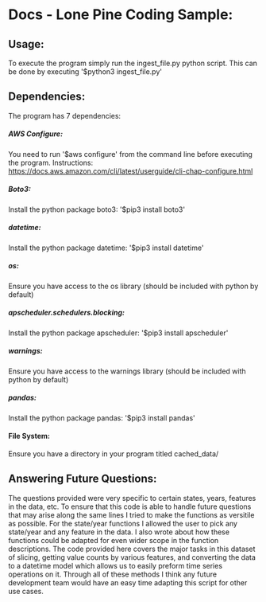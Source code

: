 # Docs - Lone Pine Coding Sample:
## Usage: 
To execute the program simply run the ingest_file.py python script.
This can be done by executing '$python3 ingest_file.py'
## Dependencies:
The program has 7 dependencies:
##### AWS Configure: 
You need to run '$aws configure' from the command line before executing the program.
Instructions: https://docs.aws.amazon.com/cli/latest/userguide/cli-chap-configure.html
##### Boto3: 
Install the python package boto3: '$pip3 install boto3'
##### datetime: 
Install the python package datetime: '$pip3 install datetime'
##### os: 
Ensure you have access to the os library (should be included with python by default)
##### apscheduler.schedulers.blocking: 
Install the python package apscheduler: '$pip3 install apscheduler'
##### warnings:
Ensure you have access to the warnings library (should be included with python by default)
##### pandas: 
Install the python package pandas: '$pip3 install pandas'
#### File System:
Ensure you have a directory in your program titled cached_data/
## Answering Future Questions:
The questions provided were very specific to certain states, years, features in the data, etc. 
To ensure that this code is able to handle future questions that may arise along the same lines I
tried to make the functions as versitile as possible. For the state/year functions I allowed the user
to pick any state/year and any feature in the data. I also wrote about how these functions could be 
adapted for even wider scope in the function descriptions. The code provided here covers the major 
tasks in this dataset of slicing, getting value counts by various features, and converting the data
to a datetime model which allows us to easily preform time series operations on it. Through all of these
methods I think any future development team would have an easy time adapting this script for other use cases.
